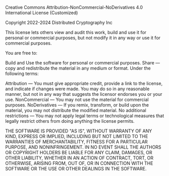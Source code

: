 




Creative Commons Attribution-NonCommercial-NoDerivatives 4.0 International License (Customized)

Copyright 2022-2024 Distributed Cryptography Inc

This license lets others view and audit this work, build and use it for personal or commercial purposes, but not modify it in any way or use it for commercial purposes.

You are free to:

Build and Use the software for personal or commercial purposes.
Share — copy and redistribute the material in any medium or format.
Under the following terms:

Attribution — You must give appropriate credit, provide a link to the license, and indicate if changes were made. You may do so in any reasonable manner, but not in any way that suggests the licensor endorses you or your use.
NonCommercial — You may not use the material for commercial purposes.
NoDerivatives — If you remix, transform, or build upon the material, you may not distribute the modified material.
No additional restrictions — You may not apply legal terms or technological measures that legally restrict others from doing anything the license permits.

THE SOFTWARE IS PROVIDED "AS IS", WITHOUT WARRANTY OF ANY KIND, EXPRESS OR IMPLIED, INCLUDING BUT NOT LIMITED TO THE WARRANTIES OF MERCHANTABILITY, FITNESS FOR A PARTICULAR PURPOSE, AND NONINFRINGEMENT. IN NO EVENT SHALL THE AUTHORS OR COPYRIGHT HOLDERS BE LIABLE FOR ANY CLAIM, DAMAGES, OR OTHER LIABILITY, WHETHER IN AN ACTION OF CONTRACT, TORT, OR OTHERWISE, ARISING FROM, OUT OF, OR IN CONNECTION WITH THE SOFTWARE OR THE USE OR OTHER DEALINGS IN THE SOFTWARE.
